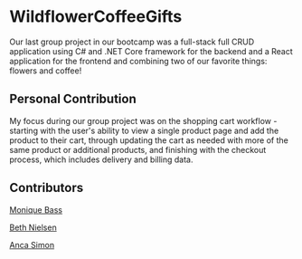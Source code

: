 # WildflowerCoffeeGifts

Our last group project in our bootcamp was a full-stack full CRUD application using C# and .NET Core framework for the backend and a React application for the frontend and combining two of our favorite things: flowers and coffee!

## Personal Contribution
My focus during our group project was on the shopping cart workflow - starting with the user's ability to view a single product page and add the product to their cart, through updating the cart as needed with more of the same product or additional products, and finishing with the checkout process, which includes delivery and billing data. 

## Contributors
[Monique Bass](https://github.com/Nikababy01)

[Beth Nielsen](https://github.com/bethh56)

[Anca Simon](https://github.com/ancasimon)

